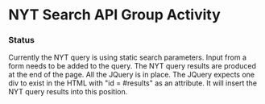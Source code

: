 # NYT Search API Group Activity

### Status
Currently the NYT query is using static search parameters. Input from a form needs to be added to the query. The NYT query results are produced at the end of the page. All the JQuery is in place. The JQuery expects one div to exist in the HTML with "id = #results" as an attribute. It will insert the NYT query results into this position.
